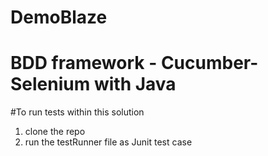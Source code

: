 # DemoBlaze
# BDD framework - Cucumber-Selenium with Java

#To run tests within this solution
1. clone the repo
2. run the testRunner file as Junit test case
